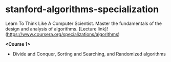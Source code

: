 # stanford-algorithms-specialization
Learn To Think Like A Computer Scientist. Master the fundamentals of the design and analysis of algorithms.
[Lecture link]!(https://www.coursera.org/specializations/algorithms)

**&lt;Course 1&gt;**
- Divide and Conquer, Sorting and Searching, and Randomized algorithms
